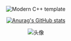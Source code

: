 
<div id="title" align=center>

![Modern C++ template][github-sub-title:img]

[![Anurag's GitHub stats](https://github-readme-stats.vercel.app/api?username=Unimend&show_icons=true&theme=tokyonight)](https://b23.tv/iEJTnPp)
<div id="title" align=center>
</div>

![头像](image/头像.jpg)

[github-sub-title:img]: https://readme-typing-svg.herokuapp.com?font=Segoe+Script&center=true&lines=mq白.
